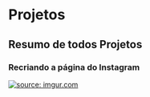 # Projetos

## Resumo de todos Projetos

### Recriando a página do Instagram

<a href="https://imgur.com/W8AML3d"><img src="https://i.imgur.com/W8AML3d.png" title="source: imgur.com" /></a>
